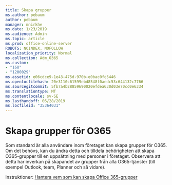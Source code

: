 ```yaml
---
title: Skapa grupper
ms.author: pebaum
author: pebaum
manager: mnirkhe
ms.date: 1/23/2019
ms.audience: Admin
ms.topic: article
ms.prod: office-online-server
ROBOTS: NOINDEX, NOFOLLOW
localization_priority: Normal
ms.collection: Adm_O365
ms.custom:
- "168"
- "1200029"
ms.assetid: e06cdce9-1e43-475d-970b-e0bac0fc5446
ms.openlocfilehash: 20e3110c61599ebd8548f0aedc53c644132c7766
ms.sourcegitcommit: 5fb7a4b28859690020efdea630d03e70cc0e6334
ms.translationtype: MT
ms.contentlocale: sv-SE
ms.lasthandoff: 06/28/2019
ms.locfileid: "35364031"
---
```

# <a name="control-creation-of-o365-groups"></a>Skapa grupper för O365

Som standard är alla användare inom företaget kan skapa grupper för O365. Om det behövs, kan du ändra detta och tilldela behörigheten att skapa O365-grupper till en uppsättning med personer i företaget. Observera att detta har inverkan på skapandet av grupper från alla O365-tjänster (till exempel Outlook, team, Planner och så vidare).
  
Instruktioner: [Hantera vem som kan skapa Office 365-grupper](https://docs.microsoft.com/office365/admin/create-groups/manage-creation-of-groups)
